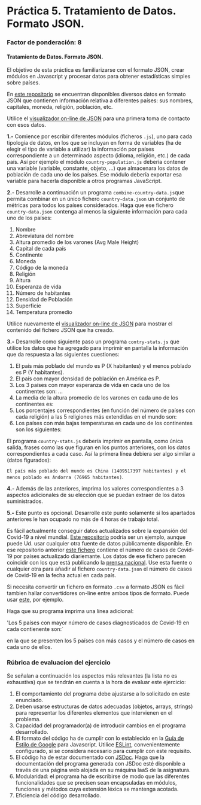 # Práctica 5. Tratamiento de Datos. Formato JSON.
### Factor de ponderación: 8

#### Tratamiento de Datos. Formato JSON.

El objetivo de esta práctica es familiarizarse con el formato JSON, crear módulos en Javascript y procesar datos para
obtener estadísticas simples sobre países.

En [este repositorio](https://github.com/samayo/country-json) se encuentran disponibles diversos datos en
formato JSON que contienen información relativa a diferentes países: sus nombres, capitales, moneda, religión,
población, etc.

Utilice el [visualizador on-line de JSON](http://jsonviewer.stack.hu/) para una primera toma de contacto con
esos datos.

**1.-** Comience por escribir diferentes módulos (ficheros `.js`), uno para cada tipología de datos, en los que se incluyan en
forma de variables (ha de elegir el tipo de variable a utilizar) la información por países correspondiente a un determinado aspecto (idioma, religión, etc.)
de cada país.
Así por ejemplo el módulo `country-population.js` debería contener una variable (variable, constante, objeto, ...) que almacenara los datos de población de cada uno de los países.
Ese módulo debería exportar esa variable para hacerla disponible a otros programas JavaScript.

**2.-** Desarrolle a continuación un programa `combine-country-data.js`que permita combinar en un único fichero `country-data.json` un conjunto de métricas
para todos los países considerados.
Haga que ese fichero `country-data.json` contenga al menos la siguiente información para cada uno de los
países:

1. Nombre
2. Abreviatura del nombre
3. Altura promedio de los varones (Avg Male Height)
4. Capital de cada país
5. Continente
6. Moneda
7. Código de la moneda
8. Religión
9. Altura
10. Esperanza de vida
11. Número de habitantes
12. Densidad de Población
13. Superficie
14. Temperatura promedio

Utilice nuevamente el [visualizador on-line de JSON](http://jsonviewer.stack.hu/) para mostrar el contenido
del fichero JSON que ha creado.

**3.-** Desarrolle como siguiente paso un programa `contry-stats.js` que utilice los datos que ha agregado para
imprimir en pantalla la información que da respuesta a las siguientes cuestiones:

1. El país más poblado del mundo es P (X habitantes) y el menos poblado es P (Y habitantes).
2. El país con mayor densidad de población en América es P.
3. Los 3 países con mayor esperanza de vida en cada uno de los continentes son: ...
4. La media de la altura promedio de los varones en cada uno de los continentes es: 
5. Los porcentajes correspondientes (en función del número de países con cada religión) a las 5 religiones más
  extendidas en el mundo son:
6. Los países con más bajas temperaturas en cada uno de los continentes son los siguientes:

El programa `country-stats.js` debería imprimir en pantalla, como única salida, frases como las que figuran en los puntos
anteriores, con los datos correspondientes a cada caso.
Así la primera línea debiera ser algo similar a (datos figurados):

`El país más poblado del mundo es China (1409517397 habitantes) y el menos poblado es Andorra (76965 habitantes)`. 

**4.-** Además de las anteriores, imprima los valores correspondientes a 3 aspectos adicionales de su elección que se
puedan extraer de los datos suministrados.

**5.-** Este punto es opcional. Desarrolle este punto solamente si los apartados anteriores le han ocupado no más de 4 horas de trabajo total.

Es fácil actualmente conseguir datos actualizados sobre la expansión del Covid-19 a nivel mundial.
[Este repositorio](https://github.com/alext234/coronavirus-stats) podría ser un ejemplo, aunque puede Ud. usar cualquier otra fuente de datos públicamente disponible.
En ese repositorio anterior [este fichero](https://github.com/alext234/coronavirus-stats/blob/master/data/bnonews-international.csv) contiene el número de casos de Covid-19 por países actualizado diariemante.
Los datos de ese fichero parecen coincidir con los que está publicando la 
[prensa nacional](https://elpais.com/sociedad/2020/03/06/actualidad/1583503629_010886.html?rel=friso-portada).
Use esta fuente o cualquier otra para añadir al fichero `country-data.json` el número de casos de Covid-19 en la fecha actual en cada país.

Si necesita convertir un fichero en formato `.csv` a formato JSON es fácil tambien hallar convertidores on-line entre ambos tipos de formato. Puede usar [este](https://www.csvjson.com/csv2json), por ejemplo.

Haga que su programa imprima una línea adicional:

'Los 5 países con mayor número de casos diagnosticados de Covid-19 en cada contienente son:`

en la que se presenten los 5 países con más casos y el número de casos en cada uno de ellos.


### Rúbrica de evaluacion del ejercicio

Se señalan a continuación los aspectos más relevantes (la lista no es exhaustiva)
que se tendrán en cuenta a la hora de evaluar este ejercicio:
1. El comportamiento del programa debe ajustarse a lo solicitado en este enunciado.
2. Deben usarse estructuras de datos adecuadas (objetos, arrays, strings) para representar los diferentes elementos que intervienen en el problema.
3. Capacidad del programador(a) de introducir cambios en el programa desarrollado.
4. El formato del código ha de cumplir con lo establecido en la [Guía de Estilo de Google](https://google.github.io/styleguide/jsguide.html)
para Javascript. Utilice [ESLint](https://eslint.org/), convenientemente configurado, si se considera necesario para cumplir con este requisito.
5. El código ha de estar documentado con [JSDoc](https://jsdoc.app/). Haga que la documentación del programa generada con JSDoc esté disponible a través de una página web alojada en su máquina IaaS de la asignatura.
6. Modularidad: el programa ha de escribirse de modo que las diferentes funcionalidades
que se precisen sean encapsuladas en módulos, funciones y métodos cuya extensión léxica se
mantenga acotada.
7. Eficiencia del código desarrollado.
